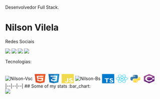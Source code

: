 Desenvolvedor Full Stack.
<h1>Nilson Vilela </h1>

Redes Sociais
<div> 
  <a href="https://www.youtube.com/channel/UCZSqTq_VPQ7PtrFqmvmHtvQ" target="_blank"><img src="https://img.shields.io/badge/YouTube-FF0000?style=for-the-badge&logo=youtube&logoColor=white" target="_blank"></a>
  <a href="https://instagram.com/nilson.vilela.1" target="_blank"><img src="https://img.shields.io/badge/-Instagram-%23E4405F?style=for-the-badge&logo=instagram&logoColor=white"   target="_blank"></a>
  <a href = "mailto:nilsonsvilela@gmail.com"><img src="https://img.shields.io/badge/-Gmail-%23333?style=for-the-badge&logo=gmail&logoColor=white" target="_blank"></a>
  <a href="www.linkedin.com/in/nilson-vilela-2a84b5204" target="_blank"><img src="https://img.shields.io/badge/-LinkedIn-%230077B5?style=for-the-badge&logo=linkedin&logoColor=white" target="_blank"></a>  
</div>

Tecnologias:
<div style="display: inline_block"><br>
  <img align="center" alt="Nilson-Vsc" height="30" width="40" src="https://cdn.jsdelivr.net/gh/devicons/devicon@latest/icons/vscode/vscode-original.svg" />      
  <img align="center" alt="Nilson-HTML" height="30" width="40" src="https://raw.githubusercontent.com/devicons/devicon/master/icons/html5/html5-original.svg">
  <img align="center" alt="Nilson-CSS" height="30" width="40" src="https://raw.githubusercontent.com/devicons/devicon/master/icons/css3/css3-original.svg">
  <img align="center" alt="Nilson-Bs" height="30" width="40" src="https://raw.githubusercontent.com/devicons/devicon/master/icons/javascript/javascript-plain.svg">
  <img align="center" alt="Nilson-Bs" height="30" width="40" src="https://cdn.jsdelivr.net/gh/devicons/devicon@latest/icons/bootstrap/bootstrap-original.svg" />
          
  <img align="center" alt="Nilson-Ts" height="30" width="40" src="https://raw.githubusercontent.com/devicons/devicon/master/icons/typescript/typescript-plain.svg">
  <img align="center" alt="Nilson-React" height="30" width="40" src="https://raw.githubusercontent.com/devicons/devicon/master/icons/react/react-original.svg">
  <img align="center" alt="Nilson-Python" height="30" width="40" src="https://raw.githubusercontent.com/devicons/devicon/master/icons/python/python-original.svg">
  <img align="center" alt="Nilson-Csharp" height="30" width="40" src="https://raw.githubusercontent.com/devicons/devicon/master/icons/csharp/csharp-original.svg">
</div>
|--|--|--|
## Some of my stats :bar_chart:
<div> 
<img src="https://github-readme-stats.vercel.app/api?username=Nilson-Vilela&show_icons=true&theme=radical&include_all_commits=true">
</div>


